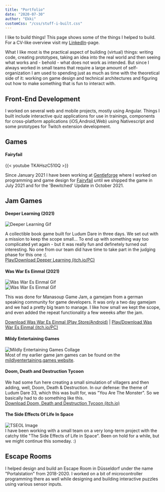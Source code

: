 ```yaml
---
title: "Portfolio"
date: "2020-07-30"
author: "Ekki"
customCss: "/css/stuff-i-built.css"
---
```


I like to build things! This page shows some of the things I helped to build. For a CV-like overview visit my [LinkedIn](https://www.linkedin.com/in/janerikbaehr/)-page.
  
What I like most is the practical aspect of building (virtual) things: writing code, creating prototypes, taking an idea into the real world and then seeing what works and - behold - what does not work as intended.
But since I always worked in small teams that require a large amount of self-organization I am used to spending just as much as time with the theoretical side of it: working on game design and technical architectures and figuring out how to make something that is fun to interact with.

## Front-End Development
I worked on several web and mobile projects, mostly using Angular. Things I built include interactive quiz applications for use in trainings, components for cross-platform applications (iOS,Android,Web) using Nativescript and some prototypes for Twitch extension development.

## Games

#### Fairyfail
{{< youtube TKAHszC510Q >}}

Since January 2021 I have been working at [Gentleforge](https://gentleforge.com/) where I worked on programming and game design for [Fairyfail](https://store.steampowered.com/app/1194670/Fairyfail) until we shipped the game in July 2021 and for the 'Bewitched' Update in October 2021.

## Jam Games

#### Deeper Learning (2021)
![Deeper Learning Gif](/img/deeperlearning.gif#center)  

A collectible book game built for Ludum Dare in three days. We set out with a mission to keep the scope small... To end up with something way too complicated yet again - but it was really fun and definetely turned out interesting. No one from our team did have time to take part in the judging phase for this one :(.  
[Play/Download Deeper Learning (itch.io/PC)](https://whoisnoahgames.itch.io/deeper-learning)

#### Was War Es Einmal (2021)
![Was War Es Einmal Gif](/img/waswareseinmal.gif#center)  
![Was War Es Einmal Gif](/img/waswareseinmal2.gif#center)  

This was done for Manasoup Game Jam, a gamejam from a german speaking community for game developers. It was only a two day gamejam and we had a pretty big team to manage. I like how small we kept the scope, and even added the repeat functionality a few weeeks after the jam. 

[Download Was War Es Einmal (Play Store/Android)](https://play.google.com/store/apps/details?id=com.Gentleforge.Waswareseinmal) | [Play/Download Was War Es Einmal (itch.io/PC)](https://gentleforge.itch.io/was-war-es-einmal)  

#### Mildy Entertaining Games
![Mildly Entertaining Games Collage](/img/mildlyentertaininggames_collage_bg_color.png#center)  
Most of my earlier game jam games can be found on the [mildlyentertaining.games website](https://mildlyentertaining.games).

#### Doom, Death and Destruction Tycoon
We had some fun here creating a small simulation of villagers and then adding, well, Doom, Death & Destruction. In our defense: the theme of Ludum Dare 33, which this was built for, was "You Are The Monster". So we basically had to do something like this.  
[Download Doom, Death and Destruction Tycoon (itch.io)](https://whoisnoahgames.itch.io/doom-death-destruction-tycoon)

#### The Side Effects Of Life In Space
![TSEOL Image](/img/tseoldemoimage.PNG#center)  
I have been working with a small team on a very long-term project with the catchy title "The Side Effects of Life in Space". Been on hold for a while, but we might continue this someday. :)

## Escape Rooms

I helped design and build an Escape Room in Düsseldorf under the name "Portalstation" from 2018-2020. I worked on a bit of microcontroller programming there as well while designing and building interactive puzzles using various sensor inputs.
